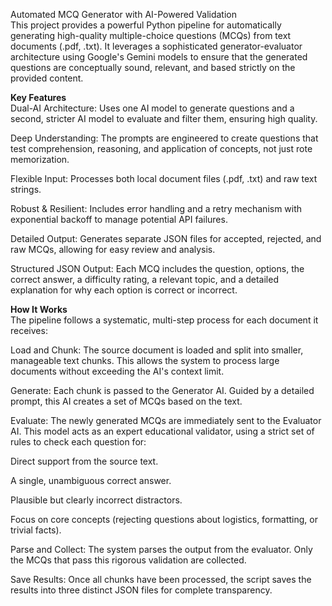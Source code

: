 Automated MCQ Generator with AI-Powered Validation  
This project provides a powerful Python pipeline for automatically generating high-quality multiple-choice questions (MCQs) from text documents (.pdf, .txt). It leverages a sophisticated generator-evaluator architecture using Google's Gemini models to ensure that the generated questions are conceptually sound, relevant, and based strictly on the provided content.  

**Key Features**  
Dual-AI Architecture: Uses one AI model to generate questions and a second, stricter AI model to evaluate and filter them, ensuring high quality.  

Deep Understanding: The prompts are engineered to create questions that test comprehension, reasoning, and application of concepts, not just rote memorization.  

Flexible Input: Processes both local document files (.pdf, .txt) and raw text strings.  

Robust & Resilient: Includes error handling and a retry mechanism with exponential backoff to manage potential API failures.  

Detailed Output: Generates separate JSON files for accepted, rejected, and raw MCQs, allowing for easy review and analysis.  

Structured JSON Output: Each MCQ includes the question, options, the correct answer, a difficulty rating, a relevant topic, and a detailed explanation for why each option is correct or incorrect.  

**How It Works**   
The pipeline follows a systematic, multi-step process for each document it receives:  

Load and Chunk: The source document is loaded and split into smaller, manageable text chunks. This allows the system to process large documents without exceeding the AI's context limit.  

Generate: Each chunk is passed to the Generator AI. Guided by a detailed prompt, this AI creates a set of MCQs based on the text.  

Evaluate: The newly generated MCQs are immediately sent to the Evaluator AI. This model acts as an expert educational validator, using a strict set of rules to check each question for:  

Direct support from the source text.  

A single, unambiguous correct answer.  

Plausible but clearly incorrect distractors.  

Focus on core concepts (rejecting questions about logistics, formatting, or trivial facts).  

Parse and Collect: The system parses the output from the evaluator. Only the MCQs that pass this rigorous validation are collected.  

Save Results: Once all chunks have been processed, the script saves the results into three distinct JSON files for complete transparency.  
